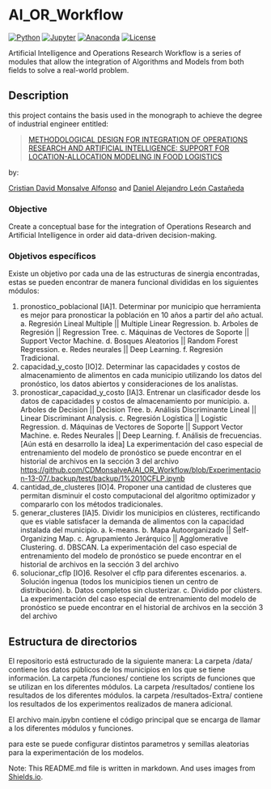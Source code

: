 # AI_OR_Workflow

[![Python](https://img.shields.io/badge/python-3.11-blue.svg)](https://www.python.org/downloads/release/python-370/)
[![Jupyter](https://img.shields.io/badge/jupyter-6.4.0-blue.svg)](https://jupyter.org/)
[![Anaconda](https://img.shields.io/badge/anaconda-2021.05-blue.svg)](https://www.anaconda.com/products/individual)
[![License](https://img.shields.io/badge/license-MIT-blue.svg)](https://opensource.org/licenses/MIT)

Artificial Intelligence and Operations Research Workflow is a series of modules that allow the integration of Algorithms and Models from both fields to solve a real-world problem.

## Description

this project contains the basis used in the monograph to achieve the degree of industrial engineer entitled:
> [METHODOLOGICAL DESIGN FOR INTEGRATION OF OPERATIONS RESEARCH AND ARTIFICIAL INTELLIGENCE: SUPPORT FOR LOCATION-ALLOCATION MODELING IN FOOD LOGISTICS](http://hdl.handle.net/11349/92955)

by:

[Cristian David Monsalve Alfonso](mailto:cdmonsalvea@udistrital.edu.co) and [Daniel Alejandro León Castañeda](mailto:danalleonc@udistrital.edu.co)

### Objective

Create a conceptual base for the integration of Operations Research and Artificial Intelligence in order aid data-driven decision-making.


### Objetivos específicos

Existe un objetivo por cada una de las estructuras de sinergia encontradas, estas
se pueden encontrar de manera funcional divididas en los siguientes módulos:

1. pronostico_poblacional
    [IA]1. Determinar por municipio que herramienta es mejor para pronosticar
           la población en 10 años a partir del año actual.
              a. Regresión Lineal Multiple || Multiple Linear Regression.
              b. Arboles de Regresión || Regression Tree.
              c. Máquinas de Vectores de Soporte || Support Vector Machine.
              d. Bosques Aleatorios || Random Forest Regression.
              e. Redes neurales || Deep Learning.
              f. Regresión Tradicional.
2. capacidad_y_costo
    [IO]2. Determinar las capacidades y costos de almacenamiento de alimentos
           en cada municipio utilizando los datos del pronóstico, los datos
           abiertos y consideraciones de los analístas.
3. pronosticar_capacidad_y_costo
    [IA]3. Entrenar un clasificador desde los datos de capacidades y costos
           de almacenamiento por municipio.
              a. Arboles de Decision || Decision Tree.
              b. Análisis Discriminante Lineal || Linear Discriminant Analysis.
              c. Regresión Logística || Logistic Regression.
              d. Máquinas de Vectores de Soporte || Support Vector Machine.
              e. Redes Neurales || Deep Learning.
              f. Análisis de frecuencias. [Aún está en desarrollo la idea]
              La experimentación del caso especial de entrenamiento del modelo de pronóstico se
                puede encontrar en el historial de archivos en la sección 3 del archivo
                <https://github.com/CDMonsalveA/AI_OR_Workflow/blob/Experimentacion-13-07/.backup/test/backup/1%2010CFLP.ipynb>
4. cantidad_de_clusteres
    [IO]4. Proponer una cantidad de clusteres que permitan disminuir el costo
           computacional del algoritmo optimizador y compararlo con los métodos
           tradicionales.
5. generar_clusteres
    [IA]5. Dividir los municipios en clústeres, rectificando que es viable
           satisfacer la demanda de alimentos con la capacidad instalada del
           municipio.
              a. k-means.
              b. Mapa Autoorganizado || Self-Organizing Map.
              c. Agrupamiento Jerárquico || Agglomerative Clustering.
              d. DBSCAN.
              La experimentación del caso especial de entrenamiento del modelo de pronóstico se
                puede encontrar en el historial de archivos en la sección 3 del archivo
6. solucionar_cflp
    [IO]6. Resolver el cflp para diferentes escenarios.
              a. Solución ingenua (todos los municipios tienen un centro de
                 distribución).
              b. Datos completos sin clusterizar.
              c. Dividido por clústers.
              La experimentación del caso especial de entrenamiento del modelo de pronóstico se
                puede encontrar en el historial de archivos en la sección 3 del archivo

## Estructura de directorios

El repositorio está estructurado de la siguiente manera:
La carpeta /data/ contiene los datos públicos de los municipios en los que se
tiene información.
La carpeta /funciones/ contiene los scripts de funciones que se utilizan en los
diferentes módulos.
La carpeta /resultados/ contiene los resultados de los diferentes módulos.
la carpeta /resultados-Extra/ contiene los resultados de los experimentos realizados de manera adicional.

El archivo main.ipybn contiene el código principal que se encarga de llamar a
los diferentes módulos y funciones.

para este se puede configurar distintos parametros y semillas aleatorias para la experimentación de los modelos.


Note: This README.md file is written in markdown. And uses images from [Shields.io](https://shields.io/).